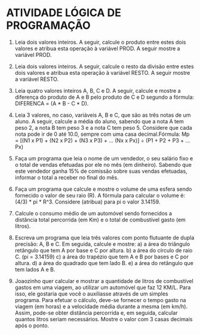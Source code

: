 # ATIVIDADE LÓGICA DE PROGRAMAÇÃO

1. Leia dois valores inteiros. A seguir, calcule o produto entre estes dois valores e atribua esta operação à variável PROD. A seguir mostre a variável PROD.

2. Leia dois valores inteiros. A seguir, calcule o resto da divisão entre estes dois valores e atribua esta operação à variável RESTO. A seguir mostre a variável RESTO.

3. Leia quatro valores inteiros A, B, C e D. A seguir, calcule e mostre a diferença do produto de A e B pelo produto de C e D segundo a fórmula: DIFERENCA = (A * B - C * D). 

4. Leia 3 valores, no caso, variáveis A, B e C, que são as três notas de um aluno. A seguir, calcule a média do aluno, sabendo que a nota A tem peso 2, a nota B tem peso 3 e a nota C tem peso 5. Considere que cada nota pode ir de 0 até 10.0, sempre com uma casa decimal.Fórmula: Mp = [(N1 x P1) + (N2 x P2) + (N3 x P3) + ... (Nx x Px)] ÷ (P1 + P2 + P3 + ... Px)

5. Faça um programa que leia o nome de um vendedor, o seu salário fixo e o total de vendas efetuadas por ele no mês (em dinheiro). Sabendo que este vendedor ganha 15% de comissão sobre suas vendas efetuadas, informar o total a receber no final do mês.

6. Faça um programa que calcule e mostre o volume de uma esfera sendo fornecido o valor de seu raio (R). A fórmula para calcular o volume é: (4/3) * pi * R^3. Considere (atribua) para pi o valor 3.14159.

7. Calcule o consumo médio de um automóvel sendo fornecidos a distância total percorrida (em Km) e o total de combustível gasto (em litros).

8. Escreva um programa que leia três valores com ponto flutuante de dupla precisão: A, B e C. Em seguida, calcule e mostre:
a) a área do triângulo retângulo que tem A por base e C por altura.
b) a área do círculo de raio C. (pi = 3.14159)
c) a área do trapézio que tem A e B por bases e C por altura.
d) a área do quadrado que tem lado B.
e) a área do retângulo que tem lados A e B.

9. Joaozinho quer calcular e mostrar a quantidade de litros de combustível gastos em uma viagem, ao utilizar um automóvel que faz 12 KM/L. Para isso, ele gostaria que você o auxiliasse através de um simples programa. Para efetuar o cálculo, deve-se fornecer o tempo gasto na viagem (em horas) e a velocidade média durante a mesma (em km/h). Assim, pode-se obter distância percorrida e, em seguida, calcular quantos litros seriam necessários. Mostre o valor com 3 casas decimais após o ponto.
